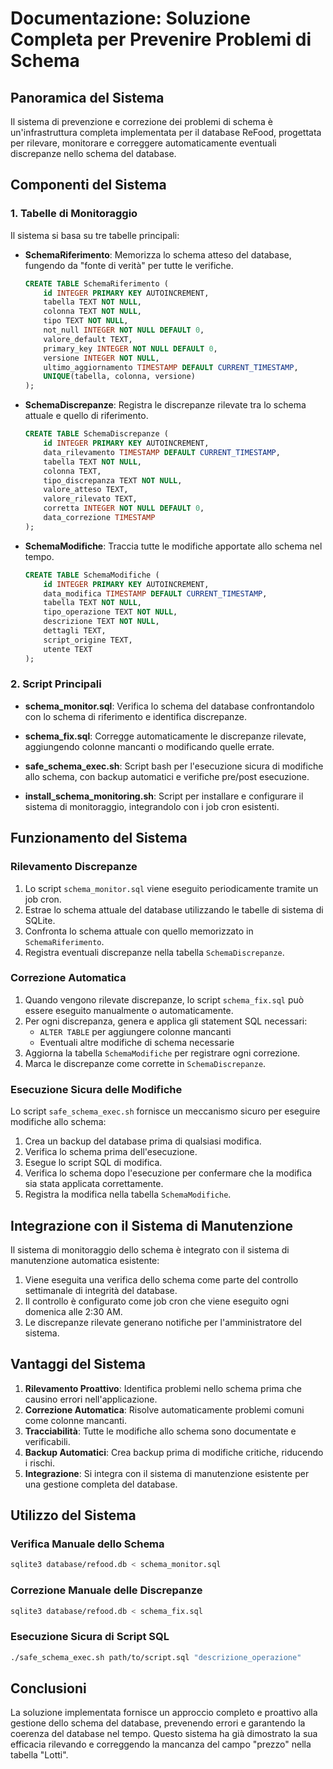 # Documentazione: Soluzione Completa per Prevenire Problemi di Schema

## Panoramica del Sistema

Il sistema di prevenzione e correzione dei problemi di schema è un'infrastruttura completa implementata per il database ReFood, progettata per rilevare, monitorare e correggere automaticamente eventuali discrepanze nello schema del database.

## Componenti del Sistema

### 1. Tabelle di Monitoraggio

Il sistema si basa su tre tabelle principali:

- **SchemaRiferimento**: Memorizza lo schema atteso del database, fungendo da "fonte di verità" per tutte le verifiche.
  ```sql
  CREATE TABLE SchemaRiferimento (
      id INTEGER PRIMARY KEY AUTOINCREMENT,
      tabella TEXT NOT NULL,
      colonna TEXT NOT NULL,
      tipo TEXT NOT NULL,
      not_null INTEGER NOT NULL DEFAULT 0,
      valore_default TEXT,
      primary_key INTEGER NOT NULL DEFAULT 0,
      versione INTEGER NOT NULL,
      ultimo_aggiornamento TIMESTAMP DEFAULT CURRENT_TIMESTAMP,
      UNIQUE(tabella, colonna, versione)
  );
  ```

- **SchemaDiscrepanze**: Registra le discrepanze rilevate tra lo schema attuale e quello di riferimento.
  ```sql
  CREATE TABLE SchemaDiscrepanze (
      id INTEGER PRIMARY KEY AUTOINCREMENT,
      data_rilevamento TIMESTAMP DEFAULT CURRENT_TIMESTAMP,
      tabella TEXT NOT NULL,
      colonna TEXT,
      tipo_discrepanza TEXT NOT NULL,
      valore_atteso TEXT,
      valore_rilevato TEXT,
      corretta INTEGER NOT NULL DEFAULT 0,
      data_correzione TIMESTAMP
  );
  ```

- **SchemaModifiche**: Traccia tutte le modifiche apportate allo schema nel tempo.
  ```sql
  CREATE TABLE SchemaModifiche (
      id INTEGER PRIMARY KEY AUTOINCREMENT,
      data_modifica TIMESTAMP DEFAULT CURRENT_TIMESTAMP,
      tabella TEXT NOT NULL,
      tipo_operazione TEXT NOT NULL,
      descrizione TEXT NOT NULL,
      dettagli TEXT,
      script_origine TEXT,
      utente TEXT
  );
  ```

### 2. Script Principali

- **schema_monitor.sql**: Verifica lo schema del database confrontandolo con lo schema di riferimento e identifica discrepanze.
  
- **schema_fix.sql**: Corregge automaticamente le discrepanze rilevate, aggiungendo colonne mancanti o modificando quelle errate.

- **safe_schema_exec.sh**: Script bash per l'esecuzione sicura di modifiche allo schema, con backup automatici e verifiche pre/post esecuzione.

- **install_schema_monitoring.sh**: Script per installare e configurare il sistema di monitoraggio, integrandolo con i job cron esistenti.

## Funzionamento del Sistema

### Rilevamento Discrepanze

1. Lo script `schema_monitor.sql` viene eseguito periodicamente tramite un job cron.
2. Estrae lo schema attuale del database utilizzando le tabelle di sistema di SQLite.
3. Confronta lo schema attuale con quello memorizzato in `SchemaRiferimento`.
4. Registra eventuali discrepanze nella tabella `SchemaDiscrepanze`.

### Correzione Automatica

1. Quando vengono rilevate discrepanze, lo script `schema_fix.sql` può essere eseguito manualmente o automaticamente.
2. Per ogni discrepanza, genera e applica gli statement SQL necessari:
   - `ALTER TABLE` per aggiungere colonne mancanti
   - Eventuali altre modifiche di schema necessarie
3. Aggiorna la tabella `SchemaModifiche` per registrare ogni correzione.
4. Marca le discrepanze come corrette in `SchemaDiscrepanze`.

### Esecuzione Sicura delle Modifiche

Lo script `safe_schema_exec.sh` fornisce un meccanismo sicuro per eseguire modifiche allo schema:

1. Crea un backup del database prima di qualsiasi modifica.
2. Verifica lo schema prima dell'esecuzione.
3. Esegue lo script SQL di modifica.
4. Verifica lo schema dopo l'esecuzione per confermare che la modifica sia stata applicata correttamente.
5. Registra la modifica nella tabella `SchemaModifiche`.

## Integrazione con il Sistema di Manutenzione

Il sistema di monitoraggio dello schema è integrato con il sistema di manutenzione automatica esistente:

1. Viene eseguita una verifica dello schema come parte del controllo settimanale di integrità del database.
2. Il controllo è configurato come job cron che viene eseguito ogni domenica alle 2:30 AM.
3. Le discrepanze rilevate generano notifiche per l'amministratore del sistema.

## Vantaggi del Sistema

1. **Rilevamento Proattivo**: Identifica problemi nello schema prima che causino errori nell'applicazione.
2. **Correzione Automatica**: Risolve automaticamente problemi comuni come colonne mancanti.
3. **Tracciabilità**: Tutte le modifiche allo schema sono documentate e verificabili.
4. **Backup Automatici**: Crea backup prima di modifiche critiche, riducendo i rischi.
5. **Integrazione**: Si integra con il sistema di manutenzione esistente per una gestione completa del database.

## Utilizzo del Sistema

### Verifica Manuale dello Schema

```bash
sqlite3 database/refood.db < schema_monitor.sql
```

### Correzione Manuale delle Discrepanze

```bash
sqlite3 database/refood.db < schema_fix.sql
```

### Esecuzione Sicura di Script SQL

```bash
./safe_schema_exec.sh path/to/script.sql "descrizione_operazione"
```

## Conclusioni

La soluzione implementata fornisce un approccio completo e proattivo alla gestione dello schema del database, prevenendo errori e garantendo la coerenza del database nel tempo. Questo sistema ha già dimostrato la sua efficacia rilevando e correggendo la mancanza del campo "prezzo" nella tabella "Lotti". 
